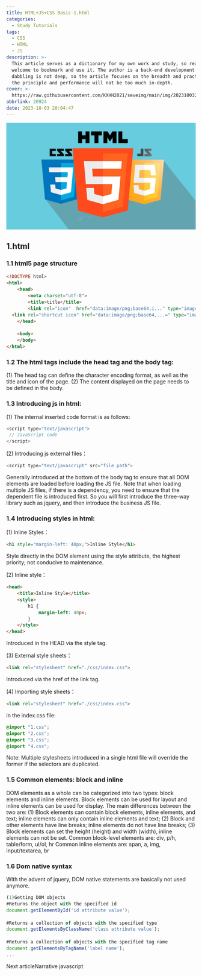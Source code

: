 ```yaml
---
title: HTML+JS+CSS Basic-1.html
categories:
  - Study Tutorials
tags:
  - CSS
  - HTML
  - JS
description: >-
  This article serves as a dictionary for my own work and study, so readers are
  welcome to bookmark and use it. The author is a back-end development front-end
  dabbling is not deep, so the article focuses on the breadth and practicality,
  the principle and performance will not be too much in-depth.
cover: >-
  https://raw.githubusercontent.com/KXHH2021/seveimg/main/img/202310032010660.jpg
abbrlink: 20924
date: 2023-10-03 20:04:47
---
```


![html-css-javascript](https://raw.githubusercontent.com/KXHH2021/seveimg/main/img/202310032010660.jpg)

## 1.html

### 1.1 html5 page structure

```html
<!DOCTYPE html>
<html>
    <head>
        <meta charset="utf-8">
        <title>title</title>
        <link rel="icon"  href="data:image/png;base64,i..." type="image/x-icon">
  <link rel="shortcut icon" href="data:image/png;base64,...=" type="image/x-icon">
    </head>
    
    <body>
    </body>
</html>

```

### 1.2 The html tags include the head tag and the body tag:

(1) The head tag can define the character encoding format, as well as the title and icon of the page.
(2) The content displayed on the page needs to be defined in the body.

### 1.3 Introducing js in html:

(1) The internal inserted code format is as follows:

```javascript
<script type="text/javascript">
 // JavaScript code
</script>

```

(2) Introducing js external files：

```javascript
<script type="text/javascript" src="file path">
```

Generally introduced at the bottom of the body tag to ensure that all DOM elements are loaded before loading the JS file.
Note that when loading multiple JS files, if there is a dependency, you need to ensure that the dependent file is introduced first. So you will first introduce the three-way library such as jquery, and then introduce the business JS file.

### 1.4 Introducing styles in html:

(1) Inline Styles：

```html
<h1 style="margin-left: 40px;">Inline Style</h1>

```

Style directly in the DOM element using the style attribute, the highest priority; not conducive to maintenance.

(2) Inline style：

```html
<head>
    <title>Inline Style</title>
    <style>
        h1 {
            margin-left: 40px;
        }
    </style>
</head>

```

Introduced in the HEAD via the style tag.

(3) External style sheets：

```html
<link rel="stylesheet" href="./css/index.css">
```

Introduced via the href of the link tag.

(4) Importing style sheets：

```html
<link rel="stylesheet" href="./css/index.css">
```

in the index.css file:

```css
@import "1.css";
@import "2.css";
@import "3.css";
@import "4.css";
```

Note: Multiple stylesheets introduced in a single html file will override the former if the selectors are duplicated.

### 1.5 Common elements: block and inline

DOM elements as a whole can be categorized into two types: block elements and inline elements. Block elements can be used for layout and inline elements can be used for display. The main differences between the two are:
(1) Block elements can contain block elements, inline elements, and text; inline elements can only contain inline elements and text;
(2) Block and other elements have line breaks; inline elements do not have line breaks;
(3) Block elements can set the height (height) and width (width), inline elements can not be set.
Common block-level elements are: div, p/h, table/form, ul/ol, hr
Common inline elements are: span, a, img, input/textarea, br

### 1.6 Dom native syntax

With the advent of jquery, DOM native statements are basically not used anymore.

```javascript
(1)Getting DOM objects
#Returns the object with the specified id
document.getElementById('id attribute value');

#Returns a collection of objects with the specified type
document.getElementsByClassName('class attribute value');

#Returns a collection of objects with the specified tag name
document.getElementsByTagName('label name');
...
```

Next articleNarrative javascript

